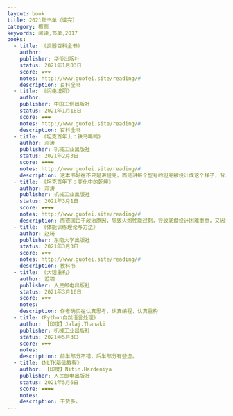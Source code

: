 ```yaml
---
layout: book
title: 2021年书单（读完）
category: 橱窗
keywords: 阅读,书单,2017
books:
  - title: 《武器百科全书》
    author:
    publisher: 华侨出版社
    status: 2021年1月03日
    score: ❤❤❤
    notes: http://www.guofei.site/reading/#
    description: 百科全书
  - title: 《闪电增肌》
    author:
    publisher: 中国工信出版社
    status: 2021年1月18日
    score: ❤❤❤
    notes: http://www.guofei.site/reading/#
    description: 百科全书
  - title: 《坦克百年上：铁马嘶鸣》
    author: 邓涛
    publisher: 机械工业出版社
    status: 2021年2月3日
    score: ❤❤❤❤
    notes: http://www.guofei.site/reading/#
    description: 这本书好在不只是讲坦克，而是讲每个型号的坦克被设计成这个样子，背后的社会、政治、地理原因。例如，早期的英国的海军传统，使坦克按照“陆上巡洋舰”甚至“无畏舰”来设计，最后英国坦克的风格是重视装甲，机动和火控不行。苏联军人意志力很强，所以牺牲乘员舒适度，提高坦克的综合性能。法国因为国力衰弱，指望重型坦克的视觉冲击力提升威望。意大利为了转移大萧条后的矛盾，不顾战争和经济状况错位，侵略埃塞俄比亚和武装干涉西班牙，损失大量的储备，导致二战坦克很差。而德国由于政治原因，导致火炮性能过剩，导致底盘设计困难重重并很多克服的技巧。
  - title: 《坦克百年下：变化中的乾坤》
    author: 邓涛
    publisher: 机械工业出版社
    status: 2021年3月1日
    score: ❤❤❤❤
    notes: http://www.guofei.site/reading/#
    description: 而德国由于政治原因，导致火炮性能过剩，导致底盘设计困难重重，又因为工业基础雄厚，所以技术路线越来越偏。美国长期缺乏战争经验，坦克纸上谈兵，又有深厚的工业能力。以色列兵源珍贵、要打巷战，所以防御极高。瑞典纵深防御战略，设计了非常适合瑞典地形的坦克。
  - title: 《体能训练理论与方法》
    author: 赵琦
    publisher: 东南大学出版社
    status: 2021年3月3日
    score: ❤❤❤
    notes: http://www.guofei.site/reading/#
    description: 教科书
  - title: 《大话重构》
    author: 范钢
    publisher: 人民邮电出版社
    status: 2021年3月16日
    score: ❤❤❤
    notes:
    description: 作者确实在认真思考，认真编程，认真重构
  - title: 《Python自然语言处理》
    author: 【印度】Jalaj.Thanaki
    publisher: 机械工业出版社
    status: 2021年5月3日
    score: ❤❤❤
    notes:
    description: 前半部分不错，后半部分有些虚。
  - title: 《NLTK基础教程》
    author: 【印度】Nitin.Hardeniya
    publisher: 人民邮电出版社
    status: 2021年5月6日
    score: ❤❤❤❤
    notes:
    description: 干货多。
---
```


